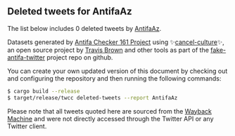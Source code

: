 ## Deleted tweets for AntifaAz

The list below includes 0 deleted tweets by
[AntifaAz](https://twitter.com/AntifaAz).



Datasets generated by [Antifa Checker 161 Project](https://twitter.com/antifacheck161) using ✨[cancel-culture](https://github.com/travisbrown/cancel-culture)✨, an open source project by 
[Travis Brown](https://twitter.com/travisbrown) and other tools as part of the 
[fake-antifa-twitter](https://github.com/antifacheck161/fake-antifa-twitter) project repo on github.

You can create your own updated version of this document by checking out and configuring the
repository and then running the following commands:

```bash
$ cargo build --release
$ target/release/twcc deleted-tweets --report AntifaAz
```

Please note that all tweets quoted here are sourced from the
[Wayback Machine](https://web.archive.org) and were not directly accessed through the Twitter API or
any Twitter client.

